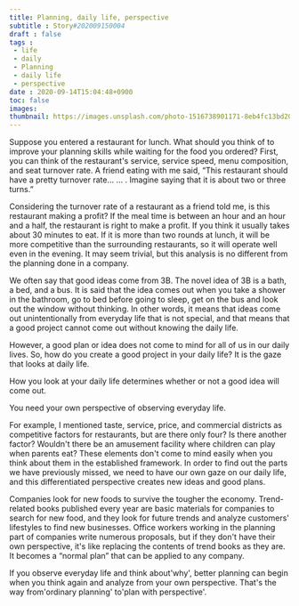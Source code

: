 ```yaml
---
title: Planning, daily life, perspective
subtitle : Story#202009150004
draft : false
tags :
 - life
 - daily
 - Planning
 - daily life
 - perspective
date : 2020-09-14T15:04:48+0900
toc: false
images: 
thumbnail: https://images.unsplash.com/photo-1516738901171-8eb4fc13bd20?ixlib=rb-1.2.1&q=80&fm=jpg&crop=entropy&cs=tinysrgb&w=1080&fit=max&ixid=eyJhcHBfaWQiOjE1NTU0OX0
---
```


Suppose you entered a restaurant for lunch. What should you think of to improve your planning skills while waiting for the food you ordered? First, you can think of the restaurant's service, service speed, menu composition, and seat turnover rate. A friend eating with me said, “This restaurant should have a pretty turnover rate… … . Imagine saying that it is about two or three turns.”  

Considering the turnover rate of a restaurant as a friend told me, is this restaurant making a profit? If the meal time is between an hour and an hour and a half, the restaurant is right to make a profit. If you think it usually takes about 30 minutes to eat. If it is more than two rounds at lunch, it will be more competitive than the surrounding restaurants, so it will operate well even in the evening. It may seem trivial, but this analysis is no different from the planning done in a company.  

We often say that good ideas come from 3B. The novel idea of 3B is a bath, a bed, and a bus. It is said that the idea comes out when you take a shower in the bathroom, go to bed before going to sleep, get on the bus and look out the window without thinking. In other words, it means that ideas come out unintentionally from everyday life that is not special, and that means that a good project cannot come out without knowing the daily life.  

However, a good plan or idea does not come to mind for all of us in our daily lives. So, how do you create a good project in your daily life? It is the gaze that looks at daily life.  

How you look at your daily life determines whether or not a good idea will come out.  

You need your own perspective of observing everyday life.  

For example, I mentioned taste, service, price, and commercial districts as competitive factors for restaurants, but are there only four? Is there another factor? Wouldn't there be an amusement facility where children can play when parents eat? These elements don't come to mind easily when you think about them in the established framework. In order to find out the parts we have previously missed, we need to have our own gaze on our daily life, and this differentiated perspective creates new ideas and good plans.  

Companies look for new foods to survive the tougher the economy. Trend-related books published every year are basic materials for companies to search for new food, and they look for future trends and analyze customers' lifestyles to find new businesses. Office workers working in the planning part of companies write numerous proposals, but if they don't have their own perspective, it's like replacing the contents of trend books as they are. It becomes a “normal plan” that can be applied to any company.  

If you observe everyday life and think about'why', better planning can begin when you think again and analyze from your own perspective. That's the way from'ordinary planning' to'plan with perspective'.  


